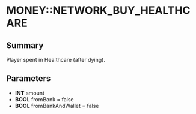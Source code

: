 # MONEY::NETWORK_BUY_HEALTHCARE

## Summary
Player spent in Healthcare (after dying).

## Parameters
* **INT** amount
* **BOOL** fromBank = false
* **BOOL** fromBankAndWallet = false